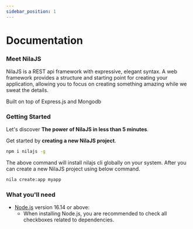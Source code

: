 ```yaml
---
sidebar_position: 1
---
```


# Documentation

### Meet NilaJS

NilaJS is a REST api framework with expressive, elegant syntax. A web framework provides a structure and starting point for creating your application, allowing you to focus on creating something amazing while we sweat the details.

Built on top of Express.js and Mongodb
### Getting Started

Let's discover **The power of NilaJS in less than 5 minutes**.

Get started by **creating a new NilaJS project**.

```bash
npm i nilajs -g
```

The above command will install nilajs cli globally on your system. After you can create a new NilaJS project using below command.

```bash
nila create:app myapp
```

### What you'll need

- [Node.js](https://nodejs.org/en/download/) version 16.14 or above:
  - When installing Node.js, you are recommended to check all checkboxes related to dependencies.

